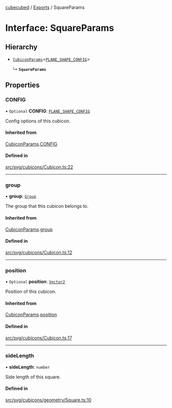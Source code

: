 [cubecubed](/reference/README.md) / [Exports](/reference/modules.md) / SquareParams

# Interface: SquareParams

## Hierarchy

- [`CubiconParams`](/reference/interfaces/CubiconParams.md)<[`PLANE_SHAPE_CONFIG`](/reference/interfaces/PLANE_SHAPE_CONFIG.md)\>

  ↳ **`SquareParams`**

## Properties

### CONFIG

• `Optional` **CONFIG**: [`PLANE_SHAPE_CONFIG`](/reference/interfaces/PLANE_SHAPE_CONFIG.md)

Config options of this cubicon.

#### Inherited from

[CubiconParams](/reference/interfaces/CubiconParams.md).[CONFIG](/reference/interfaces/CubiconParams.md#config)

#### Defined in

[src/svg/cubicons/Cubicon.ts:22](https://github.com/imaphatduc/cubecubed/blob/0bd348a/src/svg/cubicons/Cubicon.ts#L22)

___

### group

• **group**: [`Group`](/reference/classes/Group.md)

The group that this cubicon belongs to.

#### Inherited from

[CubiconParams](/reference/interfaces/CubiconParams.md).[group](/reference/interfaces/CubiconParams.md#group)

#### Defined in

[src/svg/cubicons/Cubicon.ts:12](https://github.com/imaphatduc/cubecubed/blob/0bd348a/src/svg/cubicons/Cubicon.ts#L12)

___

### position

• `Optional` **position**: [`Vector2`](/reference/classes/Vector2.md)

Position of this cubicon.

#### Inherited from

[CubiconParams](/reference/interfaces/CubiconParams.md).[position](/reference/interfaces/CubiconParams.md#position)

#### Defined in

[src/svg/cubicons/Cubicon.ts:17](https://github.com/imaphatduc/cubecubed/blob/0bd348a/src/svg/cubicons/Cubicon.ts#L17)

___

### sideLength

• **sideLength**: `number`

Side length of this square.

#### Defined in

[src/svg/cubicons/geometry/Square.ts:10](https://github.com/imaphatduc/cubecubed/blob/0bd348a/src/svg/cubicons/geometry/Square.ts#L10)
